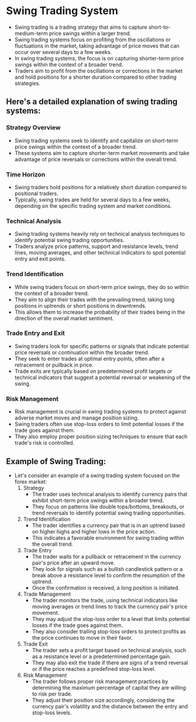 # Swing Trading System
- Swing trading is a trading strategy that aims to capture short-to-medium-term price swings within a larger trend.
- Swing trading systems focus on profiting from the oscillations or fluctuations in the market, taking advantage of price moves that can occur over several days to a few weeks.
- In swing trading systems, the focus is on capturing shorter-term price swings within the context of a broader trend.
- Traders aim to profit from the oscillations or corrections in the market and hold positions for a shorter duration compared to other trading strategies.

## Here's a detailed explanation of swing trading systems:

### Strategy Overview

- Swing trading systems seek to identify and capitalize on short-term price swings within the context of a broader trend.
- These systems aim to capture shorter-term market movements and take advantage of price reversals or corrections within the overall trend.

### Time Horizon

- Swing traders hold positions for a relatively short duration compared to positional traders.
- Typically, swing trades are held for several days to a few weeks, depending on the specific trading system and market conditions.

### Technical Analysis

- Swing trading systems heavily rely on technical analysis techniques to identify potential swing trading opportunities.
- Traders analyze price patterns, support and resistance levels, trend lines, moving averages, and other technical indicators to spot potential entry and exit points.

### Trend Identification

- While swing traders focus on short-term price swings, they do so within the context of a broader trend.
- They aim to align their trades with the prevailing trend, taking long positions in uptrends or short positions in downtrends.
- This allows them to increase the probability of their trades being in the direction of the overall market sentiment.

### Trade Entry and Exit

- Swing traders look for specific patterns or signals that indicate potential price reversals or continuation within the broader trend.
- They seek to enter trades at optimal entry points, often after a retracement or pullback in price.
- Trade exits are typically based on predetermined profit targets or technical indicators that suggest a potential reversal or weakening of the swing.

### Risk Management

- Risk management is crucial in swing trading systems to protect against adverse market moves and manage position sizing.
- Swing traders often use stop-loss orders to limit potential losses if the trade goes against them.
- They also employ proper position sizing techniques to ensure that each trade's risk is controlled.

## Example of Swing Trading:

- Let's consider an example of a swing trading system focused on the forex market:
  1. Strategy
      - The trader uses technical analysis to identify currency pairs that exhibit short-term price swings within a broader trend.
      - They focus on patterns like double tops/bottoms, breakouts, or trend reversals to identify potential swing trading opportunities.
  2. Trend Identification
      - The trader identifies a currency pair that is in an uptrend based on higher highs and higher lows in the price action.
      - This indicates a favorable environment for swing trading within the overall trend.
  3. Trade Entry
      - The trader waits for a pullback or retracement in the currency pair's price after an upward move.
      - They look for signals such as a bullish candlestick pattern or a break above a resistance level to confirm the resumption of the uptrend.
      - Once the confirmation is received, a long position is initiated.
  4. Trade Management
      - The trader monitors the trade, using technical indicators like moving averages or trend lines to track the currency pair's price movement.
      - They may adjust the stop-loss order to a level that limits potential losses if the trade goes against them.
      - They also consider trailing stop-loss orders to protect profits as the price continues to move in their favor.
  5. Trade Exit
      - The trader sets a profit target based on technical analysis, such as a resistance level or a predetermined percentage gain.
      - They may also exit the trade if there are signs of a trend reversal or if the price reaches a predefined stop-loss level.
  6. Risk Management
      - The trader follows proper risk management practices by determining the maximum percentage of capital they are willing to risk per trade.
      - They adjust their position size accordingly, considering the currency pair's volatility and the distance between the entry and stop-loss levels.

